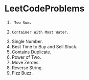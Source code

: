 # LeetCodeProblems

1. 		Two Sum.
11. 	Container With Most Water.
136. 	Single Number.
121. 	Best Time to Buy and Sell Stock.
217. 	Contains Duplicate.
231. 	Power of Two.
283. 	Move Zeroes.
344. 	Reverse String.
412. 	Fizz Buzz.